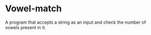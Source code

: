 # Vowel-match
A program that accepts a string as an input and check the number of vowels present in it.
